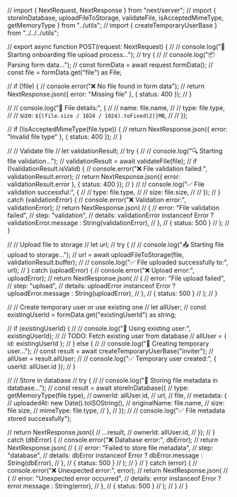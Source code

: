 // import { NextRequest, NextResponse } from "next/server";
// import { storeInDatabase, uploadFileToStorage, validateFile, isAcceptedMimeType, getMemoryType } from "../utils";
// import { createTemporaryUserBase } from "../../../utils";

// export async function POST(request: NextRequest) {
// // console.log("🚀 Starting onboarding file upload process...");
// try {
// // console.log("📦 Parsing form data...");
// const formData = await request.formData();
// const file = formData.get("file") as File;

// if (!file) {
// console.error("❌ No file found in form data");
// return NextResponse.json({ error: "Missing file" }, { status: 400 });
// }

// // console.log("📄 File details:", {
// // name: file.name,
// // type: file.type,
// // size: `${(file.size / 1024 / 1024).toFixed(2)}MB`,
// // });

// if (!isAcceptedMimeType(file.type)) {
// return NextResponse.json({ error: "Invalid file type" }, { status: 400 });
// }

// // Validate file
// let validationResult;
// try {
// // console.log("🔍 Starting file validation...");
// validationResult = await validateFile(file);
// if (!validationResult.isValid) {
// console.error("❌ File validation failed:", validationResult.error);
// return NextResponse.json({ error: validationResult.error }, { status: 400 });
// }
// // console.log("✅ File validation successful:", {
// // type: file.type,
// // size: file.size,
// // });
// } catch (validationError) {
// console.error("❌ Validation error:", validationError);
// return NextResponse.json(
// {
// error: "File validation failed",
// step: "validation",
// details: validationError instanceof Error ? validationError.message : String(validationError),
// },
// { status: 500 }
// );
// }

// // Upload file to storage
// let url;
// try {
// // console.log("📤 Starting file upload to storage...");
// url = await uploadFileToStorage(file, validationResult.buffer);
// // console.log("✅ File uploaded successfully to:", url);
// } catch (uploadError) {
// console.error("❌ Upload error:", uploadError);
// return NextResponse.json(
// {
// error: "File upload failed",
// step: "upload",
// details: uploadError instanceof Error ? uploadError.message : String(uploadError),
// },
// { status: 500 }
// );
// }

// // Create temporary user or use existing one
// let allUser;
// const existingUserId = formData.get("existingUserId") as string;

// if (existingUserId) {
// // console.log("👤 Using existing user:", existingUserId);
// // TODO: Fetch existing user from database
// allUser = { id: existingUserId };
// } else {
// // console.log("👤 Creating temporary user...");
// const result = await createTemporaryUserBase("inviter");
// allUser = result.allUser;
// // console.log("✅ Temporary user created:", { userId: allUser.id });
// }

// // Store in database
// try {
// // console.log("💾 Storing file metadata in database...");
// const result = await storeInDatabase({
// type: getMemoryType(file.type),
// ownerId: allUser.id,
// url,
// file,
// metadata: {
// uploadedAt: new Date().toISOString(),
// originalName: file.name,
// size: file.size,
// mimeType: file.type,
// },
// });
// // console.log("✅ File metadata stored successfully");

// return NextResponse.json({
// ...result,
// ownerId: allUser.id,
// });
// } catch (dbError) {
// console.error("❌ Database error:", dbError);
// return NextResponse.json(
// {
// error: "Failed to store file metadata",
// step: "database",
// details: dbError instanceof Error ? dbError.message : String(dbError),
// },
// { status: 500 }
// );
// }
// } catch (error) {
// console.error("❌ Unexpected error:", error);
// return NextResponse.json(
// {
// error: "Unexpected error occurred",
// details: error instanceof Error ? error.message : String(error),
// },
// { status: 500 }
// );
// }
// }

